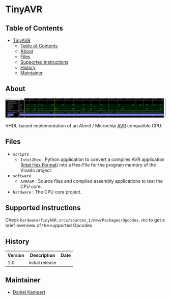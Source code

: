 # TinyAVR

## Table of Contents

- [TinyAVR](#tinyavr)
  - [Table of Contents](#table-of-contents)
  - [About](#about)
  - [Files](#files)
  - [Supported instructions](#supported-instructions)
  - [History](#history)
  - [Maintainer](#maintainer)

## About

![Title](images/Title.png)

VHDL-based implementation of an Atmel / Microchip [AVR](https://en.wikipedia.org/wiki/AVR_microcontrollers) compatible CPU.

## Files

- `scripts`
  - `Intel2Hex` : Python application to convert a compiles AVR application ([Intel Hex Format](https://en.wikipedia.org/wiki/Intel_HEX)) into a Hex-File for the program memory of the Vivado project.
- `software`
  - `AVRASM` : Source files and compiled assembly applications to test the CPU core.
- `hardware` : The CPU core project.

## Supported instructions

Check `hardware/TinyAVR.srcs/sources_1/new/Packages/Opcodes.vhd` to get a brief overview of the supported Opcodes.

## History

| **Version** | **Description** | **Date** |
|-------------|-----------------|----------|
| 1.0         | Initial release |          |

## Maintainer

- [Daniel Kampert](mailto:DanielKampert@kampis-elektroecke.de)
